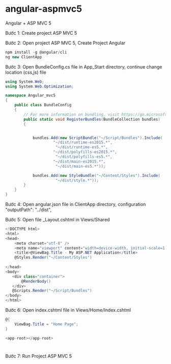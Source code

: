 # angular-aspmvc5
Angular + ASP MVC 5

Bước 1: Create project ASP MVC 5

Bước 2: Open project ASP MVC 5, Create Project Angular 
```csharp
npm install -g @angular/cli
ng new ClientApp
```

Bước 3: Open BundleConfig.cs file in App_Start directory, continue change location (css,js) file
```csharp
using System.Web;
using System.Web.Optimization;

namespace Angular_mvc5
{
    public class BundleConfig
    {
        // For more information on bundling, visit https://go.microsoft.com/fwlink/?LinkId=301862
        public static void RegisterBundles(BundleCollection bundles)
        {


            bundles.Add(new ScriptBundle("~/Script/Bundles").Include(
                     "~/dist/runtime-es2015.*",
                      "~/dist/runtime-es5.*",
                     "~/dist/polyfills-es2015.*",
                      "~/dist/polyfills-es5.*",
                     "~/dist/main-es2015.*",
                      "~/dist/main-es5.*"));

            bundles.Add(new StyleBundle("~/Content/Styles").Include(
                      "~/dist/style.*"));
        }
    }
}
```

Bước 4: Open angular.json file in ClientApp directory, configuration "outputPath": "../dist",

Bước 5: Open file _Layout.cshtml in Views/Shared 

```csharp
<!DOCTYPE html>
<html>
<head>
    <meta charset="utf-8" />
    <meta name="viewport" content="width=device-width, initial-scale=1.0">
    <title>@ViewBag.Title - My ASP.NET Application</title>
    @Styles.Render("~/Content/Styles")
 
</head>
<body>
   <div class="container">
       @RenderBody()
   </div>
   @Scripts.Render("~/Script/Bundles")
</body>
</html>
```

Bước 6: Open index.cshtml file in Views/Home/Index.cshtml
```csharp
@{
    ViewBag.Title = "Home Page";
}

<app-root></app-root>
```

# <app-root></app-root>

Bước 7: Run Project ASP MVC 5

